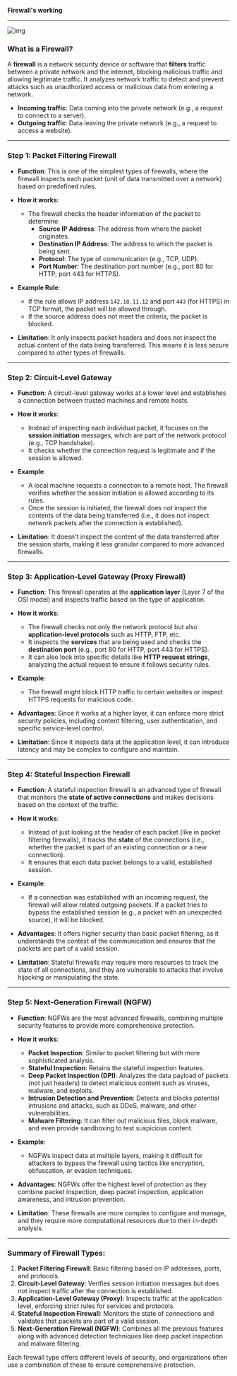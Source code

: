 **Firewall's working**

---
![img](https://raw.githubusercontent.com/bhargavvc/topics/main/img/networking/firewall.png)

### **What is a Firewall?**
A **firewall** is a network security device or software that **filters** traffic between a private network and the internet, blocking malicious traffic and allowing legitimate traffic. It analyzes network traffic to detect and prevent attacks such as unauthorized access or malicious data from entering a network.

- **Incoming traffic**: Data coming into the private network (e.g., a request to connect to a server).
- **Outgoing traffic**: Data leaving the private network (e.g., a request to access a website).

---

### **Step 1: Packet Filtering Firewall**
- **Function**: This is one of the simplest types of firewalls, where the firewall inspects each packet (unit of data transmitted over a network) based on predefined rules.
  
- **How it works**: 
  - The firewall checks the header information of the packet to determine:
    - **Source IP Address**: The address from where the packet originates.
    - **Destination IP Address**: The address to which the packet is being sent.
    - **Protocol**: The type of communication (e.g., TCP, UDP).
    - **Port Number**: The destination port number (e.g., port 80 for HTTP, port 443 for HTTPS).

- **Example Rule**: 
  - If the rule allows IP address `142.10.11.12` and port `443` (for HTTPS) in TCP format, the packet will be allowed through.
  - If the source address does not meet the criteria, the packet is blocked.

- **Limitation**: It only inspects packet headers and does not inspect the actual content of the data being transferred. This means it is less secure compared to other types of firewalls.

---

### **Step 2: Circuit-Level Gateway**
- **Function**: A circuit-level gateway works at a lower level and establishes a connection between trusted machines and remote hosts.
  
- **How it works**:
  - Instead of inspecting each individual packet, it focuses on the **session initiation** messages, which are part of the network protocol (e.g., TCP handshake).
  - It checks whether the connection request is legitimate and if the session is allowed.

- **Example**: 
  - A local machine requests a connection to a remote host. The firewall verifies whether the session initiation is allowed according to its rules.
  - Once the session is initiated, the firewall does not inspect the contents of the data being transferred (i.e., it does not inspect network packets after the connection is established).

- **Limitation**: It doesn't inspect the content of the data transferred after the session starts, making it less granular compared to more advanced firewalls.

---

### **Step 3: Application-Level Gateway (Proxy Firewall)**
- **Function**: This firewall operates at the **application layer** (Layer 7 of the OSI model) and inspects traffic based on the type of application.

- **How it works**:
  - The firewall checks not only the network protocol but also **application-level protocols** such as HTTP, FTP, etc.
  - It inspects the **services** that are being used and checks the **destination port** (e.g., port 80 for HTTP, port 443 for HTTPS).
  - It can also look into specific details like **HTTP request strings**, analyzing the actual request to ensure it follows security rules.

- **Example**: 
  - The firewall might block HTTP traffic to certain websites or inspect HTTPS requests for malicious code.
  
- **Advantages**: Since it works at a higher layer, it can enforce more strict security policies, including content filtering, user authentication, and specific service-level control.
  
- **Limitation**: Since it inspects data at the application level, it can introduce latency and may be complex to configure and maintain.

---

### **Step 4: Stateful Inspection Firewall**
- **Function**: A stateful inspection firewall is an advanced type of firewall that monitors the **state of active connections** and makes decisions based on the context of the traffic.

- **How it works**:
  - Instead of just looking at the header of each packet (like in packet filtering firewalls), it tracks the **state** of the connections (i.e., whether the packet is part of an existing connection or a new connection).
  - It ensures that each data packet belongs to a valid, established session.
  
- **Example**: 
  - If a connection was established with an incoming request, the firewall will allow related outgoing packets. If a packet tries to bypass the established session (e.g., a packet with an unexpected source), it will be blocked.
  
- **Advantages**: It offers higher security than basic packet filtering, as it understands the context of the communication and ensures that the packets are part of a valid session.
  
- **Limitation**: Stateful firewalls may require more resources to track the state of all connections, and they are vulnerable to attacks that involve hijacking or manipulating the state.

---

### **Step 5: Next-Generation Firewall (NGFW)**
- **Function**: NGFWs are the most advanced firewalls, combining multiple security features to provide more comprehensive protection.

- **How it works**:
  - **Packet Inspection**: Similar to packet filtering but with more sophisticated analysis.
  - **Stateful Inspection**: Retains the stateful inspection features.
  - **Deep Packet Inspection (DPI)**: Analyzes the data payload of packets (not just headers) to detect malicious content such as viruses, malware, and exploits.
  - **Intrusion Detection and Prevention**: Detects and blocks potential intrusions and attacks, such as DDoS, malware, and other vulnerabilities.
  - **Malware Filtering**: It can filter out malicious files, block malware, and even provide sandboxing to test suspicious content.
  
- **Example**: 
  - NGFWs inspect data at multiple layers, making it difficult for attackers to bypass the firewall using tactics like encryption, obfuscation, or evasion techniques.

- **Advantages**: NGFWs offer the highest level of protection as they combine packet inspection, deep packet inspection, application awareness, and intrusion prevention.
  
- **Limitation**: These firewalls are more complex to configure and manage, and they require more computational resources due to their in-depth analysis.

---

### **Summary of Firewall Types:**
1. **Packet Filtering Firewall**: Basic filtering based on IP addresses, ports, and protocols.
2. **Circuit-Level Gateway**: Verifies session initiation messages but does not inspect traffic after the connection is established.
3. **Application-Level Gateway (Proxy)**: Inspects traffic at the application level, enforcing strict rules for services and protocols.
4. **Stateful Inspection Firewall**: Monitors the state of connections and validates that packets are part of a valid session.
5. **Next-Generation Firewall (NGFW)**: Combines all the previous features along with advanced detection techniques like deep packet inspection and malware filtering.

Each firewall type offers different levels of security, and organizations often use a combination of these to ensure comprehensive protection.
